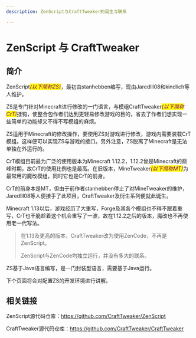 ```yaml
---
description: ZenScript与CraftTweaker的诞生与联系

---
```


# ZenScript 与 CraftTweaker

## **简介**

ZenScript<mark style="color:purple;">*(以下简称ZS)*</mark>，最初由stanhebben编写，现由Jaredlll08和kindlich等人维护。

ZS是专门针对Minecraft进行修改的一门语言，与模组CraftTweaker<mark style="color:purple;">*(以下简称CrT)*</mark>挂钩，使整合包作者们达到更轻易修改游戏的目的，省去了作者们想实现一些简单的功能却又不得不写模组的麻烦。

ZS适用于Minecraft的修改操作，要使用ZS对游戏进行修改，游戏内需要装载CrT模组。这样便可以实现ZS与游戏的接口。另外注意，ZS脱离了Minecraft是无法单独在外运行的。

CrT模组目前最为广泛的使用版本为Minecraft 1.12.2，1.12.2曾是Minecraft的巅峰时期，故CrT的使用比例也是最高。在旧版本，MineTweaker<mark style="color:purple;">*(以下简称MT)*</mark>为最常用的魔改模组，同时它也是CrT的前身。

CrT的前身本是MT，但由于前作者stanhebben停止了对MineTweaker的维护，Jaredlll08等人便接手了此项目，CraftTweaker及衍生系列便就此诞生。

Minecraft 1.13以后，游戏经历了大重写，Forge及其各个模组也不得不跟着重写，CrT也干脆趁着这个机会重写了一波，故在1.12.2之后的版本，魔改也不再使用老一代写法。

> 在1.13及更高的版本，CraftTweaker改为使用ZenCode，不再是ZenScript。
>
> ZenScript与ZenCode均独立运行，并没有多大的联系。

ZS基于Java语言编写，是一门封装型语言，需要基于Java运行。

下个页面将会对配置ZS的开发环境进行讲解。

## 相关链接

ZenScript源代码仓库：https://github.com/CraftTweaker/ZenScript

CraftTweaker源代码仓库：https://github.com/CraftTweaker/CraftTweaker
